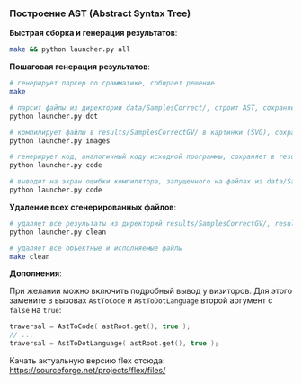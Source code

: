 ### Построение AST (Abstract Syntax Tree)  

__Быстрая сборка и генерация результатов__:
```bash
make && python launcher.py all
```  

__Пошаговая генерация результатов__:
```bash
# генерирует парсер по грамматике, собирает решение
make

# парсит файлы из директории data/SamplesCorrect/, строит AST, сохраняет в формате DOT в results/SamplesCorrectGV/
python launcher.py dot

# компилирует файлы в results/SamplesCorrectGV/ в картинки (SVG), сохраняет в results/SamplesCorrectAST/
python launcher.py images

# генерирует код, аналогичный коду исходной программы, сохраняет в results/SamplesCorrectCode/
python launcher.py code

# выводит на экран ошибки компилятора, запущенного на файлах из data/SamplesCorrect/
python launcher.py code
```

__Удаление всех сгенерированных файлов__:
```bash
# удаляет все результаты из директорий results/SamplesCorrectGV/, results/SamplesCorrectAST/, results/SamplesCorrectCode/
python launcher.py clean

# удаляет все объектные и исполняемые файлы
make clean
```  

__Дополнения__:

При желании можно включить подробный вывод у визиторов. Для этого замените в вызовах `AstToCode` и `AstToDotLanguage` второй аргумент с `false` на `true`:
```c++
traversal = AstToCode( astRoot.get(), true );
// ...
traversal = AstToDotLanguage( astRoot.get(), true );
```    

Качать актуальную версию flex отсюда: https://sourceforge.net/projects/flex/files/
